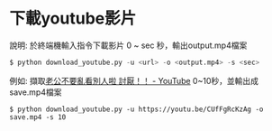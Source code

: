 # 下載youtube影片

 說明: 於終端機輸入指令下載影片 0 ~ sec 秒，輸出output.mp4檔案

```python
$ python download_youtube.py -u <url> -o <output.mp4> -s <sec>
```

例如: 擷取[老公不要亂看別人啦 討厭！！ - YouTube](https://youtu.be/CUfFgRcKzAg) 0~10秒，並輸出成save.mp4檔案

```pathon
$ python download_youtube.py -u https://youtu.be/CUfFgRcKzAg -o save.mp4 -s 10
```
